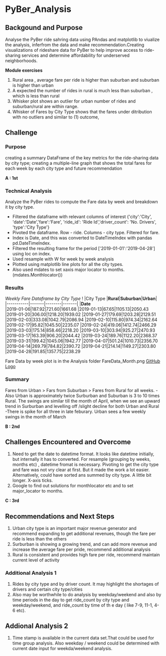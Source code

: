 # PyBer_Analysis

## Backgound and Purpose
Analyse the PyBer ride sahring data using PAndas and matplotlib to viualize the analysis, inferfrom the data and
make recommendation.Creating visualizations of rideshare data for PyBer to help improve access to ride-sharing services 
and determine affordability for underserved neighborhoods.

**Module exercises**
1. Rural area , average fare per ride is higher than suburban and suburban is higher than urban
2. A expected the number of rides in rural is much less than suburban , which is less than rural
3. Whisker plot shows an outlier for urban number of rides and suburban/rural are within range.
4. Whisker of Fares by City Type shows that the fares under ditribution with no outliers and similar to (1) outcome,

## Challenge
### Purpose
creating a summary DataFrame of the key metrics for the ride-sharing data by city type; 
creating a multiple-line graph that shows the total fares for each week by each city type and future recommendation
 
**A : 1st**

### Technical Analysis

Analyze the PyBer rides to compute the Fare data by week and breakdown it by city type.
   - Filtered the dataframe with relevant columns of interest
   {'city':'City', 'date':'Date','fare':'Fare', 'ride_id': 'Ride Id','driver_count': 'No. Drivers', 'type':'City Type'}
   - Pivoted the dataframe. Row - ride. Columns - city type. Filtered for fare. 
   - Index is Date, and this was converted to DateTimeIndex with pandas pd.DateTimeIndex.
   - Filtered the resulting frame for the period ['2019-01-01':'2019-04-28'] using loc on index.
   - Used resample with W for week by week analysis
   - Plotted using matplotlib line plots for all the city types.
   - Also used mdates to set xaxis major locator to months. (mdates.Monthlocator())
### Results

*Weekly Fare Dataframe by City Type*
!
|City Type  |**Rural**|**Suburban**|**Urban**|
|-----------|-------|--------|-------|
|**Date**			
|2019-01-06|187.92|721.60|1661.68
|2019-01-13|67.65|1105.13|2050.43
|2019-01-20|306.00|1218.20|1939.02
|2019-01-27|179.69|1203.28|2129.51
|2019-02-03|333.08|1042.79|2086.94
|2019-02-10|115.80|974.34|2162.64
|2019-02-17|95.82|1045.50|2235.07
|2019-02-24|419.06|1412.74|2466.29
|2019-03-03|175.14|858.46|2218.20
|2019-03-10|303.94|925.27|2470.93
|2019-03-17|163.39|906.20|2044.42
|2019-03-24|189.76|1122.20|2368.37
|2019-03-31|199.42|1045.06|1942.77
|2019-04-07|501.24|1010.73|2356.70
|2019-04-14|269.79|784.82|2390.72
|2019-04-21|214.14|1149.27|2303.80
|2019-04-28|191.85|1357.75|2238.29  
 
Fare Data by week plot is in the Analysis folder FareData_Month.png
[GitHub Logo](/analysis/FareDate_Month.png)
### Summary

Fares from Urban  > Fars from Suburban > Fares from Rural for all weeks. 
   -Also Urban is approximately twice Surburban and Suburban is 3 to 10 times Rural. The swings are similar till 
   the month of April, when we see an upward trend in Surburban and levelling off /slight decline for both Urban and Rural
   -There is spike for all three in late feburary. Urban sees a few weekly swings in the month of March


**B : 2nd**

## Challenges Encountered and Overcome
1. Need to get the date to datetime format. It looks like datetime initially, but internally  it has to converted.
   For resample (grouping by weeks, months etc) , datetime fromat is necessary.
   Pivoting to get the city type and fare was not vry clear at first. But it made the work a lot easier. 
   Alternatively, could have sorted ans summed by city type. A little bit longer.  X-axis ticks.
2. Google to find out solutions for monthlocator etc and to set major_locator to months.

**C : 3rd**

## Recommendations and Next Steps
1. Urban city type is an important major revenue generator and recommend expanding to get additional revenues, 
   though the fare per ride is less than the others
2. Surburban is showing a growing trend, and can add more revenue and increase the average fare per pride, recommend additional analysis
3. Rural is consistent and provides high fare per ride, recommend maintain current level of activity
### Additional Analysis 1
1. Rides by city type and by driver count. It may  highlight the shortages of drivers and certain city type/cities
2. Also may be worthwhile to do analysis by weekday/weekend and also by time periods in the day to get ride_count by city type and weekday/weekend, 
   and ride_count by time of th e day ( like 7-9, 11-1, 4-6 etc).
## Addional Analysis 2
1. Time stamp is available in the current data set.That could be used for time group analysis. Also weekday / weekend could be determined with 
   current date input for weekda/weekend analysis.